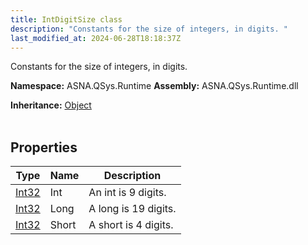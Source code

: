 ```yaml
---
title: IntDigitSize class
description: "Constants for the size of integers, in digits. "
last_modified_at: 2024-06-28T18:18:37Z
---
```


Constants for the size of integers, in digits.

**Namespace:** ASNA.QSys.Runtime
**Assembly:** ASNA.QSys.Runtime.dll

**Inheritance:** [Object](https://docs.microsoft.com/en-us/dotnet/api/system.object)
<br>
<br>

## Properties

| Type | Name | Description
| --- | --- | --- 
| [Int32](https://learn.microsoft.com/en-us/dotnet/csharp/language-reference/builtin-types/integral-numeric-types) | Int | An int is 9 digits. |
| [Int32](https://learn.microsoft.com/en-us/dotnet/csharp/language-reference/builtin-types/integral-numeric-types) | Long | A long is 19 digits. |
| [Int32](https://learn.microsoft.com/en-us/dotnet/csharp/language-reference/builtin-types/integral-numeric-types) | Short | A short is 4 digits. |
